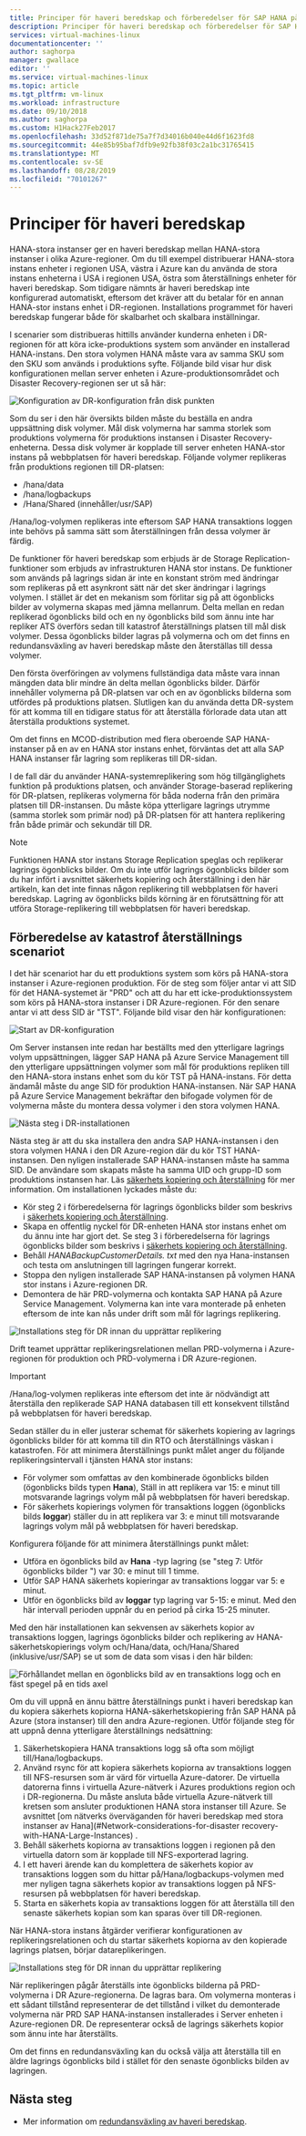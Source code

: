 ```yaml
---
title: Principer för haveri beredskap och förberedelser för SAP HANA på Azure (stora instanser) | Microsoft Docs
description: Principer för haveri beredskap och förberedelser för SAP HANA på Azure (stora instanser)
services: virtual-machines-linux
documentationcenter: ''
author: saghorpa
manager: gwallace
editor: ''
ms.service: virtual-machines-linux
ms.topic: article
ms.tgt_pltfrm: vm-linux
ms.workload: infrastructure
ms.date: 09/10/2018
ms.author: saghorpa
ms.custom: H1Hack27Feb2017
ms.openlocfilehash: 33d52f871de75a7f7d34016b040e44d6f1623fd8
ms.sourcegitcommit: 44e85b95baf7dfb9e92fb38f03c2a1bc31765415
ms.translationtype: MT
ms.contentlocale: sv-SE
ms.lasthandoff: 08/28/2019
ms.locfileid: "70101267"
---
```

# <a name="disaster-recovery-principles"></a>Principer för haveri beredskap

HANA-stora instanser ger en haveri beredskap mellan HANA-stora instanser i olika Azure-regioner. Om du till exempel distribuerar HANA-stora instans enheter i regionen USA, västra i Azure kan du använda de stora instans enheterna i USA i regionen USA, östra som återställnings enheter för haveri beredskap. Som tidigare nämnts är haveri beredskap inte konfigurerad automatiskt, eftersom det kräver att du betalar för en annan HANA-stor instans enhet i DR-regionen. Installations programmet för haveri beredskap fungerar både för skalbarhet och skalbara inställningar. 

I scenarier som distribueras hittills använder kunderna enheten i DR-regionen för att köra icke-produktions system som använder en installerad HANA-instans. Den stora volymen HANA måste vara av samma SKU som den SKU som används i produktions syfte. Följande bild visar hur disk konfigurationen mellan server enheten i Azure-produktionsområdet och Disaster Recovery-regionen ser ut så här:

![Konfiguration av DR-konfiguration från disk punkten](./media/hana-overview-high-availability-disaster-recovery/disaster_recovery_setup.PNG)

Som du ser i den här översikts bilden måste du beställa en andra uppsättning disk volymer. Mål disk volymerna har samma storlek som produktions volymerna för produktions instansen i Disaster Recovery-enheterna. Dessa disk volymer är kopplade till server enheten HANA-stor instans på webbplatsen för haveri beredskap. Följande volymer replikeras från produktions regionen till DR-platsen:

- /hana/data
- /hana/logbackups 
- /Hana/Shared (innehåller/usr/SAP)

/Hana/log-volymen replikeras inte eftersom SAP HANA transaktions loggen inte behövs på samma sätt som återställningen från dessa volymer är färdig. 

De funktioner för haveri beredskap som erbjuds är de Storage Replication-funktioner som erbjuds av infrastrukturen HANA stor instans. De funktioner som används på lagrings sidan är inte en konstant ström med ändringar som replikeras på ett asynkront sätt när det sker ändringar i lagrings volymen. I stället är det en mekanism som förlitar sig på att ögonblicks bilder av volymerna skapas med jämna mellanrum. Delta mellan en redan replikerad ögonblicks bild och en ny ögonblicks bild som ännu inte har repliker ATS överförs sedan till katastrof återställnings platsen till mål disk volymer.  Dessa ögonblicks bilder lagras på volymerna och om det finns en redundansväxling av haveri beredskap måste den återställas till dessa volymer.  

Den första överföringen av volymens fullständiga data måste vara innan mängden data blir mindre än delta mellan ögonblicks bilder. Därför innehåller volymerna på DR-platsen var och en av ögonblicks bilderna som utfördes på produktions platsen. Slutligen kan du använda detta DR-system för att komma till en tidigare status för att återställa förlorade data utan att återställa produktions systemet.

Om det finns en MCOD-distribution med flera oberoende SAP HANA-instanser på en av en HANA stor instans enhet, förväntas det att alla SAP HANA instanser får lagring som replikeras till DR-sidan.

I de fall där du använder HANA-systemreplikering som hög tillgänglighets funktion på produktions platsen, och använder Storage-baserad replikering för DR-platsen, replikeras volymerna för båda noderna från den primära platsen till DR-instansen. Du måste köpa ytterligare lagrings utrymme (samma storlek som primär nod) på DR-platsen för att hantera replikering från både primär och sekundär till DR. 



>[!NOTE]
>Funktionen HANA stor instans Storage Replication speglas och replikerar lagrings ögonblicks bilder. Om du inte utför lagrings ögonblicks bilder som du har infört i avsnittet säkerhets kopiering och återställning i den här artikeln, kan det inte finnas någon replikering till webbplatsen för haveri beredskap. Lagring av ögonblicks bilds körning är en förutsättning för att utföra Storage-replikering till webbplatsen för haveri beredskap.



## <a name="preparation-of-the-disaster-recovery-scenario"></a>Förberedelse av katastrof återställnings scenariot
I det här scenariot har du ett produktions system som körs på HANA-stora instanser i Azure-regionen produktion. För de steg som följer antar vi att SID för det HANA-systemet är "PRD" och att du har ett icke-produktionssystem som körs på HANA-stora instanser i DR Azure-regionen. För den senare antar vi att dess SID är "TST". Följande bild visar den här konfigurationen:

![Start av DR-konfiguration](./media/hana-overview-high-availability-disaster-recovery/disaster_recovery_start1.PNG)

Om Server instansen inte redan har beställts med den ytterligare lagrings volym uppsättningen, lägger SAP HANA på Azure Service Management till den ytterligare uppsättningen volymer som mål för produktions repliken till den HANA-stora instans enhet som du kör TST på HANA-instans. För detta ändamål måste du ange SID för produktion HANA-instansen. När SAP HANA på Azure Service Management bekräftar den bifogade volymen för de volymerna måste du montera dessa volymer i den stora volymen HANA.

![Nästa steg i DR-installationen](./media/hana-overview-high-availability-disaster-recovery/disaster_recovery_start2.PNG)

Nästa steg är att du ska installera den andra SAP HANA-instansen i den stora volymen HANA i den DR Azure-region där du kör TST HANA-instansen. Den nyligen installerade SAP HANA-instansen måste ha samma SID. De användare som skapats måste ha samma UID och grupp-ID som produktions instansen har. Läs [säkerhets kopiering och återställning](hana-backup-restore.md) för mer information. Om installationen lyckades måste du:

- Kör steg 2 i förberedelserna för lagrings ögonblicks bilder som beskrivs i [säkerhets kopiering och återställning](hana-backup-restore.md).
- Skapa en offentlig nyckel för DR-enheten HANA stor instans enhet om du ännu inte har gjort det. Se steg 3 i förberedelserna för lagrings ögonblicks bilder som beskrivs i [säkerhets kopiering och återställning](hana-backup-restore.md).
- Behåll *HANABackupCustomerDetails. txt* med den nya Hana-instansen och testa om anslutningen till lagringen fungerar korrekt.  
- Stoppa den nyligen installerade SAP HANA-instansen på volymen HANA stor instans i Azure-regionen DR.
- Demontera de här PRD-volymerna och kontakta SAP HANA på Azure Service Management. Volymerna kan inte vara monterade på enheten eftersom de inte kan nås under drift som mål för lagrings replikering.  

![Installations steg för DR innan du upprättar replikering](./media/hana-overview-high-availability-disaster-recovery/disaster_recovery_start3.PNG)

Drift teamet upprättar replikeringsrelationen mellan PRD-volymerna i Azure-regionen för produktion och PRD-volymerna i DR Azure-regionen.

>[!IMPORTANT]
>/Hana/log-volymen replikeras inte eftersom det inte är nödvändigt att återställa den replikerade SAP HANA databasen till ett konsekvent tillstånd på webbplatsen för haveri beredskap.

Sedan ställer du in eller justerar schemat för säkerhets kopiering av lagrings ögonblicks bilder för att komma till din RTO och återställnings väskan i katastrofen. För att minimera återställnings punkt målet anger du följande replikeringsintervall i tjänsten HANA stor instans:
- För volymer som omfattas av den kombinerade ögonblicks bilden (ögonblicks bilds typen **Hana**), Ställ in att replikera var 15: e minut till motsvarande lagrings volym mål på webbplatsen för haveri beredskap.
- För säkerhets kopierings volymen för transaktions loggen (ögonblicks bilds **loggar**) ställer du in att replikera var 3: e minut till motsvarande lagrings volym mål på webbplatsen för haveri beredskap.

Konfigurera följande för att minimera återställnings punkt målet:
- Utföra en ögonblicks bild av **Hana** -typ lagring (se "steg 7: Utför ögonblicks bilder ") var 30: e minut till 1 timme.
- Utför SAP HANA säkerhets kopieringar av transaktions loggar var 5: e minut.
- Utför en ögonblicks bild av **loggar** typ lagring var 5-15: e minut. Med den här intervall perioden uppnår du en period på cirka 15-25 minuter.

Med den här installationen kan sekvensen av säkerhets kopior av transaktions loggen, lagrings ögonblicks bilder och replikering av HANA-säkerhetskopierings volym och/Hana/data, och/Hana/Shared (inklusive/usr/SAP) se ut som de data som visas i den här bilden:

 ![Förhållandet mellan en ögonblicks bild av en transaktions logg och en fäst spegel på en tids axel](./media/hana-overview-high-availability-disaster-recovery/snapmirror.PNG)

Om du vill uppnå en ännu bättre återställnings punkt i haveri beredskap kan du kopiera säkerhets kopiorna HANA-säkerhetskopiering från SAP HANA på Azure (stora instanser) till den andra Azure-regionen. Utför följande steg för att uppnå denna ytterligare återställnings nedsättning:

1. Säkerhetskopiera HANA transaktions logg så ofta som möjligt till/Hana/logbackups.
1. Använd rsync för att kopiera säkerhets kopiorna av transaktions loggen till NFS-resursen som är värd för virtuella Azure-datorer. De virtuella datorerna finns i virtuella Azure-nätverk i Azures produktions region och i DR-regionerna. Du måste ansluta både virtuella Azure-nätverk till kretsen som ansluter produktionen HANA stora instanser till Azure. Se avsnittet [om nätverks överväganden för haveri beredskap med stora instanser av Hana](#Network-considerations-for-disaster recovery-with-HANA-Large-Instances) . 
1. Behåll säkerhets kopiorna av transaktions loggen i regionen på den virtuella datorn som är kopplade till NFS-exporterad lagring.
1. I ett haveri ärende kan du komplettera de säkerhets kopior av transaktions loggen som du hittar på/Hana/logbackups-volymen med mer nyligen tagna säkerhets kopior av transaktions loggen på NFS-resursen på webbplatsen för haveri beredskap. 
1. Starta en säkerhets kopia av transaktions loggen för att återställa till den senaste säkerhets kopian som kan sparas över till DR-regionen.

När HANA-stora instans åtgärder verifierar konfigurationen av replikeringsrelationen och du startar säkerhets kopiorna av den kopierade lagrings platsen, börjar datareplikeringen.

![Installations steg för DR innan du upprättar replikering](./media/hana-overview-high-availability-disaster-recovery/disaster_recovery_start4.PNG)

När replikeringen pågår återställs inte ögonblicks bilderna på PRD-volymerna i DR Azure-regionerna. De lagras bara. Om volymerna monteras i ett sådant tillstånd representerar de det tillstånd i vilket du demonterade volymerna när PRD SAP HANA-instansen installerades i Server enheten i Azure-regionen DR. De representerar också de lagrings säkerhets kopior som ännu inte har återställts.

Om det finns en redundansväxling kan du också välja att återställa till en äldre lagrings ögonblicks bild i stället för den senaste ögonblicks bilden av lagringen.

## <a name="next-steps"></a>Nästa steg

- Mer information om [redundansväxling av haveri beredskap](hana-failover-procedure.md).
